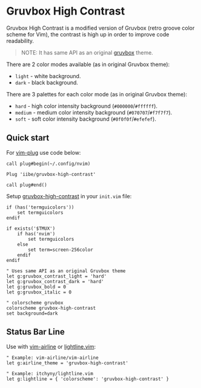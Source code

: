 # Gruvbox High Contrast

Gruvbox High Contrast is a modified version of Gruvbox (retro groove color
scheme for Vim), the contrast is high up in order to improve code readability.

> NOTE: It has same API as an original [gruvbox][gruvbox] theme.

There are 2 color modes available (as in original Gruvbox theme):

- `light` - white background.
- `dark` - black background.

There are 3 palettes for each color mode (as in original Gruvbox theme):

- `hard` - high color intensity background (`#000000`/`#ffffff`).
- `medium` - medium color intensity background (`#070707`/`#f7f7f7`).
- `soft` - soft color intensity background (`#0f0f0f`/`#efefef`).

## Quick start

For [vim-plug][vim-plug] use code below:

<!-- Plug 'morhetz/gruvbox' -->
<!-- Plug 'iibe/gruvbox-hc' -->

```vim
call plug#begin(~/.config/nvim)

Plug 'iibe/gruvbox-high-contrast'

call plug#end()
```

Setup [gruvbox-high-contrast][gruvbox-high-contrast] in your `init.vim` file:

```vim
if (has('termguicolors'))
    set termguicolors
endif

if exists('$TMUX')
    if has('nvim')
        set termguicolors
    else
        set term=screen-256color
    endif
endif

" Uses same API as an original Gruvbox theme
let g:gruvbox_contrast_light = 'hard'
let g:gruvbox_contrast_dark = 'hard'
let g:gruvbox_bold = 0
let g:gruvbox_italic = 0

" colorscheme gruvbox
colorscheme gruvbox-high-contrast
set background=dark
```

## Status Bar Line

Use with [vim-airline][vim-airline] or [lightline.vim][lightline.vim]:

```vim
" Example: vim-airline/vim-airline
let g:airline_theme = 'gruvbox-high-contrast'

" Example: itchyny/lightline.vim
let g:lightline = { 'colorscheme': 'gruvbox-high-contrast' }
```

<!-- Resourses -->

[vim-plug]: https://github.com/junegunn/vim-plug
[gruvbox]: https://github.com/morhetz/gruvbox
[gruvbox-high-contrast]: https://github.com/iibe/gruvbox-high-contrast
[vim-airline]: https://github.com/vim-airline/vim-airline
[lightline.vim]: https://github.com/itchyny/lightline.vim

